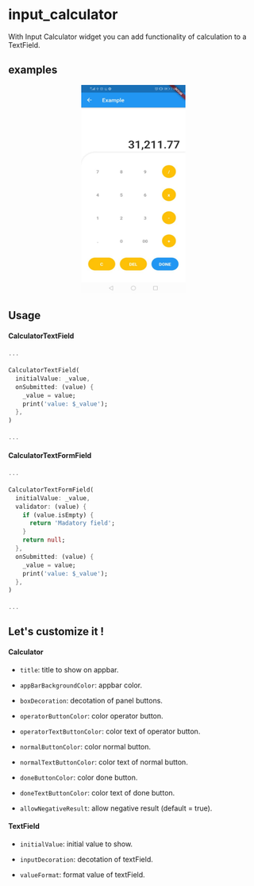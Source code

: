 # input_calculator

With Input Calculator widget you can add functionality of calculation to a TextField.

## examples

<p align="center">
<img src="https://raw.githubusercontent.com/Gperez88/input_calculator/master/images/screen_shot.png" width="210" height="420" hspace="20"/>
</p>

## Usage

#### CalculatorTextField

```dart
...

CalculatorTextField(
  initialValue: _value,
  onSubmitted: (value) {
    _value = value;
    print('value: $_value');
  },
)

...
```

#### CalculatorTextFormField

```dart
...

CalculatorTextFormField(
  initialValue: _value,
  validator: (value) {
    if (value.isEmpty) {
      return 'Madatory field';
    }
    return null;
  }, 
  onSubmitted: (value) {
    _value = value;
    print('value: $_value');
  },
)

...
```

## Let's customize it !

#### Calculator

- `title`: title to show on appbar.
  
- `appBarBackgroundColor`: appbar color.

- `boxDecoration`: decotation of panel buttons.
  
- `operatorButtonColor`: color operator button.
  
- `operatorTextButtonColor`: color text of operator button.

- `normalButtonColor`: color normal button.
  
- `normalTextButtonColor`: color text of normal button.

- `doneButtonColor`: color done button.
  
- `doneTextButtonColor`: color text of done button.
  
- `allowNegativeResult`: allow negative result (default = true).

#### TextField

- `initialValue`: initial value to show.

- `inputDecoration`: decotation of textField.
  
- `valueFormat`: format value of textField.


